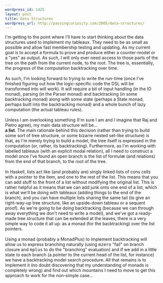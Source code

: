 ```yaml
--- 
wordpress_id: 1425
layout: post
title: Data Structures
wordpress_url: http://passingcuriosity.com/2005/data-structures/
---
```

I'm getting to the point where I'll have to start thinking about the data structures used to implement my tableaux. They need to be as small as possible and allow fast membership testing and updating. As my current goal is to accept a formula to prove and produce either a counter-model or a "yes" as output. As such, I will only ever need access to those parts of the tree on the path from the current node, to the root. The tree is, essentially, the progress of the computation backtracking over time.<br /><br />As such, I'm looking forward to trying to write the run-time (once I've finished figuring out how the logic-specific code the DSL will be transformed into will work). It will require a bit of input handling (in the IO monad), parsing (in the Parser monad) and backtracking (in some backtracking monad) along with some state (perhaps a State monad, perhaps built into the backtracking monad) and a whole bunch of lazy computation (the actual tableau rules).<br /><br />Unless I am overlooking something (I'm sure I am and I imagine that Raj and Pietro agree), my main data structure will be...<br/> <span style="font-weight: bold;">a list</span>. The main rationale behind this decision (rather than trying to build some sort of tree structure, or some bizarre nested set-like structure) is that, as I'm merely trying to build a model, the tree itself is expressed in the computation (or, rather, its backtracking). Furthermore, as I'm working with labelled tableaux (with an explicit modal relation), all I need to construct a model once I've found an open branch is the list of formul&aelig; (and relations) from the end of that branch, to the root of the tree.<br /><br />In Haskell, lists act like (and probably are) singly linked lists of cons cells with a pointer to the item, and one to the rest of the list. This means that you can add stuff to the front of a list without modifying the original list. This is rather helpful as it means that we can add junk onto one end of a list, which is what we'll be doing with tableaux (adding things to the end of the branch), and you can have multiple lists sharing the same tail (to give an right-way-up tree structure, like an upside-down tableau or a sequent proof). As we're going to be doing backtracking (because we can through away everything we don't need to write a model), and we've got a ready-made tree structure that can be extended at the leaves, there is a very simple way to code it all up: as a monad (for the backtracking) over the list pointers. <br /><br />Using a monad (probably a MonadPlus) to implement backtracking will allow us to express branching naturally (using <tt>mzero</tt> "fail" on branch closure and <tt>mplus</tt> to do the "branching" evaluation) and if we add in a little state to each branch (a pointer to the current head of the list, for instance) we have a backtracking model search procedure. All that remains is to implement it (no doubt discovering that my understanding of monads is completely wrong) and find out which mountains I need to move to get this approach to work for the non-simple case...
